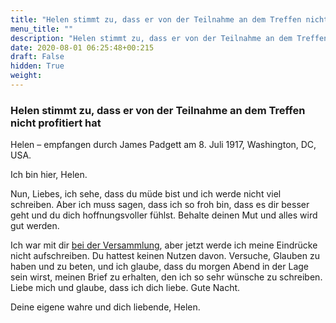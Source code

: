 ```yaml
---
title: "Helen stimmt zu, dass er von der Teilnahme an dem Treffen nicht profitiert hat"
menu_title: ""
description: "Helen stimmt zu, dass er von der Teilnahme an dem Treffen nicht profitiert hat"
date: 2020-08-01 06:25:48+00:215
draft: False
hidden: True
weight:
---
```

### Helen stimmt zu, dass er von der Teilnahme an dem Treffen nicht profitiert hat

Helen – empfangen durch James Padgett am 8. Juli 1917, Washington, DC, USA.

Ich bin hier, Helen.

Nun, Liebes, ich sehe, dass du müde bist und ich werde nicht viel schreiben. Aber ich muss sagen, dass ich so froh bin, dass es dir besser geht und du dich hoffnungsvoller fühlst. Behalte deinen Mut und alles wird gut werden.

Ich war mit dir [bei der Versammlung](/padgett-botschaften/padgett-botschaften-in-reihenfolge-des-datums/padgett-botschaften-1917/johannes-sagt-der-prediger-habe-sehr-wenig-kenntnis-von-der-wahrheit-wie-sie-in-den-erhaltenen-schriften-offenbart-wurde-jep-johannes-8-juli-1917/), aber jetzt werde ich meine Eindrücke nicht aufschreiben. Du hattest keinen Nutzen davon. Versuche, Glauben zu haben und zu beten, und ich glaube, dass du morgen Abend in der Lage sein wirst, meinen Brief zu erhalten, den ich so sehr wünsche zu schreiben. Liebe mich und glaube, dass ich dich liebe. Gute Nacht.

Deine eigene wahre und dich liebende, Helen.
